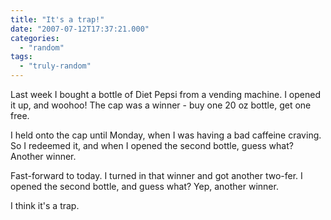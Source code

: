 ```yaml
---
title: "It's a trap!"
date: "2007-07-12T17:37:21.000"
categories: 
  - "random"
tags: 
  - "truly-random"
---
```


Last week I bought a bottle of Diet Pepsi from a vending machine. I opened it up, and woohoo! The cap was a winner - buy one 20 oz bottle, get one free.

I held onto the cap until Monday, when I was having a bad caffeine craving. So I redeemed it, and when I opened the second bottle, guess what? Another winner.

Fast-forward to today. I turned in that winner and got another two-fer. I opened the second bottle, and guess what? Yep, another winner.

I think it's a trap.
